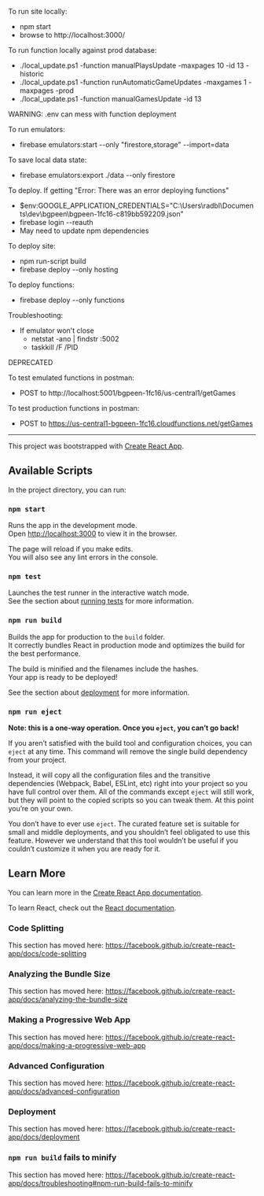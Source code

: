 To run site locally:
- npm start
- browse to http://localhost:3000/

To run function locally against prod database:
- ./local_update.ps1 -function manualPlaysUpdate -maxpages 10 -id 13 -historic
- ./local_update.ps1 -function runAutomaticGameUpdates -maxgames 1 -maxpages -prod
- ./local_update.ps1 -function manualGamesUpdate -id 13

WARNING: .env can mess with function deployment

To run emulators:
- firebase emulators:start --only "firestore,storage" --import=data

To save local data state:
- firebase emulators:export ./data --only firestore

To deploy. If getting "Error: There was an error deploying functions"
- $env:GOOGLE_APPLICATION_CREDENTIALS="C:\Users\radbl\Documents\dev\bgpeen\bgpeen-1fc16-c819bb592209.json"
- firebase login --reauth
- May need to update npm dependencies

To deploy site:
- npm run-script build
- firebase deploy --only hosting

To deploy functions:
- firebase deploy --only functions

Troubleshooting:
- If emulator won't close
  - netstat -ano | findstr :5002
  - taskkill /F /PID <PID>

DEPRECATED

To test emulated functions in postman:
- POST to http://localhost:5001/bgpeen-1fc16/us-central1/getGames

To test production functions in postman:
- POST to https://us-central1-bgpeen-1fc16.cloudfunctions.net/getGames

----------------------------------------------------------------------------------------------------

This project was bootstrapped with [Create React App](https://github.com/facebook/create-react-app).

## Available Scripts

In the project directory, you can run:

### `npm start`

Runs the app in the development mode.<br>
Open [http://localhost:3000](http://localhost:3000) to view it in the browser.

The page will reload if you make edits.<br>
You will also see any lint errors in the console.

### `npm test`

Launches the test runner in the interactive watch mode.<br>
See the section about [running tests](https://facebook.github.io/create-react-app/docs/running-tests) for more information.

### `npm run build`

Builds the app for production to the `build` folder.<br>
It correctly bundles React in production mode and optimizes the build for the best performance.

The build is minified and the filenames include the hashes.<br>
Your app is ready to be deployed!

See the section about [deployment](https://facebook.github.io/create-react-app/docs/deployment) for more information.

### `npm run eject`

**Note: this is a one-way operation. Once you `eject`, you can’t go back!**

If you aren’t satisfied with the build tool and configuration choices, you can `eject` at any time. This command will remove the single build dependency from your project.

Instead, it will copy all the configuration files and the transitive dependencies (Webpack, Babel, ESLint, etc) right into your project so you have full control over them. All of the commands except `eject` will still work, but they will point to the copied scripts so you can tweak them. At this point you’re on your own.

You don’t have to ever use `eject`. The curated feature set is suitable for small and middle deployments, and you shouldn’t feel obligated to use this feature. However we understand that this tool wouldn’t be useful if you couldn’t customize it when you are ready for it.

## Learn More

You can learn more in the [Create React App documentation](https://facebook.github.io/create-react-app/docs/getting-started).

To learn React, check out the [React documentation](https://reactjs.org/).

### Code Splitting

This section has moved here: https://facebook.github.io/create-react-app/docs/code-splitting

### Analyzing the Bundle Size

This section has moved here: https://facebook.github.io/create-react-app/docs/analyzing-the-bundle-size

### Making a Progressive Web App

This section has moved here: https://facebook.github.io/create-react-app/docs/making-a-progressive-web-app

### Advanced Configuration

This section has moved here: https://facebook.github.io/create-react-app/docs/advanced-configuration

### Deployment

This section has moved here: https://facebook.github.io/create-react-app/docs/deployment

### `npm run build` fails to minify

This section has moved here: https://facebook.github.io/create-react-app/docs/troubleshooting#npm-run-build-fails-to-minify